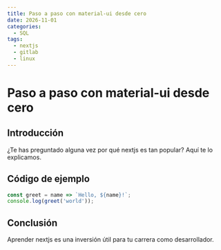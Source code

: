 ```yaml
---
title: Paso a paso con material-ui desde cero
date: 2026-11-01
categories:
  - SQL
tags:
  - nextjs
  - gitlab
  - linux
---
```


# Paso a paso con material-ui desde cero

## Introducción

¿Te has preguntado alguna vez por qué nextjs es tan popular? Aquí te lo explicamos.

## Código de ejemplo

```javascript
const greet = name => `Hello, ${name}!`;
console.log(greet('world'));
```

## Conclusión

Aprender nextjs es una inversión útil para tu carrera como desarrollador.